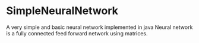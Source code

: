 # SimpleNeuralNetwork
A very simple and basic neural network implemented in java
Neural network is a fully connected feed forward network using matrices.

